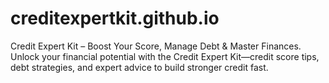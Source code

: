 # creditexpertkit.github.io
Credit Expert Kit – Boost Your Score, Manage Debt &amp; Master Finances. Unlock your financial potential with the Credit Expert Kit—credit score tips, debt strategies, and expert advice to build stronger credit fast.
